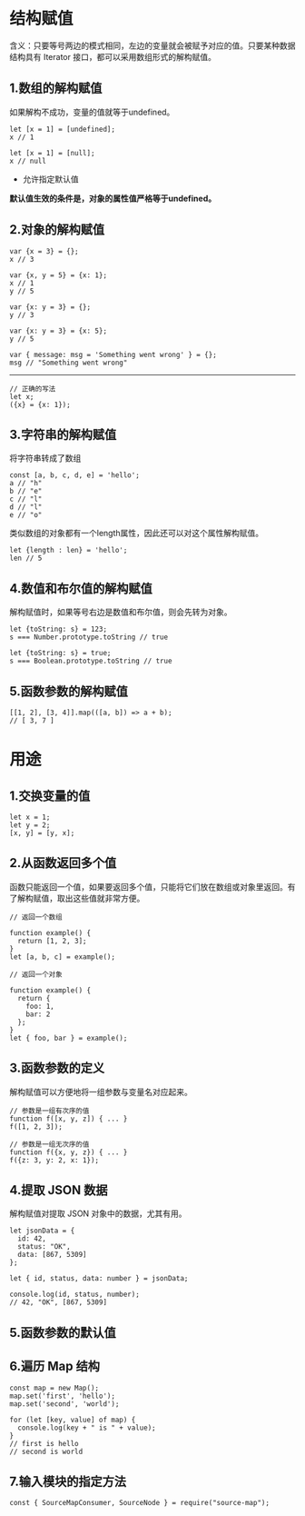 # 结构赋值 #

含义：只要等号两边的模式相同，左边的变量就会被赋予对应的值。只要某种数据结构具有 Iterator 接口，都可以采用数组形式的解构赋值。

## 1.数组的解构赋值 ##
如果解构不成功，变量的值就等于undefined。

    let [x = 1] = [undefined];
    x // 1
    
    let [x = 1] = [null];
    x // null

- 允许指定默认值

**默认值生效的条件是，对象的属性值严格等于undefined。**

## 2.对象的解构赋值 ##
    var {x = 3} = {};
    x // 3
    
    var {x, y = 5} = {x: 1};
    x // 1
    y // 5
    
    var {x: y = 3} = {};
    y // 3
    
    var {x: y = 3} = {x: 5};
    y // 5
    
    var { message: msg = 'Something went wrong' } = {};
    msg // "Something went wrong"

----------

    // 正确的写法
    let x;
    ({x} = {x: 1});

## 3.字符串的解构赋值 ##

将字符串转成了数组

    const [a, b, c, d, e] = 'hello';
    a // "h"
    b // "e"
    c // "l"
    d // "l"
    e // "o"

类似数组的对象都有一个length属性，因此还可以对这个属性解构赋值。

    let {length : len} = 'hello';
    len // 5


## 4.数值和布尔值的解构赋值 ##

解构赋值时，如果等号右边是数值和布尔值，则会先转为对象。

    let {toString: s} = 123;
    s === Number.prototype.toString // true
    
    let {toString: s} = true;
    s === Boolean.prototype.toString // true

## 5.函数参数的解构赋值 ##

    [[1, 2], [3, 4]].map(([a, b]) => a + b);
    // [ 3, 7 ]


# 用途 #

## 1.交换变量的值 ##

    let x = 1;
    let y = 2;
    [x, y] = [y, x];

## 2.从函数返回多个值 ##
函数只能返回一个值，如果要返回多个值，只能将它们放在数组或对象里返回。有了解构赋值，取出这些值就非常方便。

    // 返回一个数组
    
    function example() {
      return [1, 2, 3];
    }
    let [a, b, c] = example();
    
    // 返回一个对象
    
    function example() {
      return {
        foo: 1,
        bar: 2
      };
    }
    let { foo, bar } = example();
## 3.函数参数的定义 ##
解构赋值可以方便地将一组参数与变量名对应起来。

    // 参数是一组有次序的值
    function f([x, y, z]) { ... }
    f([1, 2, 3]);
    
    // 参数是一组无次序的值
    function f({x, y, z}) { ... }
    f({z: 3, y: 2, x: 1});
## 4.提取 JSON 数据 ##
解构赋值对提取 JSON 对象中的数据，尤其有用。

    let jsonData = {
      id: 42,
      status: "OK",
      data: [867, 5309]
    };
    
    let { id, status, data: number } = jsonData;
    
    console.log(id, status, number);
    // 42, "OK", [867, 5309]
## 5.函数参数的默认值 ##
## 6.遍历 Map 结构 ##

    const map = new Map();
    map.set('first', 'hello');
    map.set('second', 'world');
    
    for (let [key, value] of map) {
      console.log(key + " is " + value);
    }
    // first is hello
    // second is world
## 7.输入模块的指定方法 ##
    const { SourceMapConsumer, SourceNode } = require("source-map");